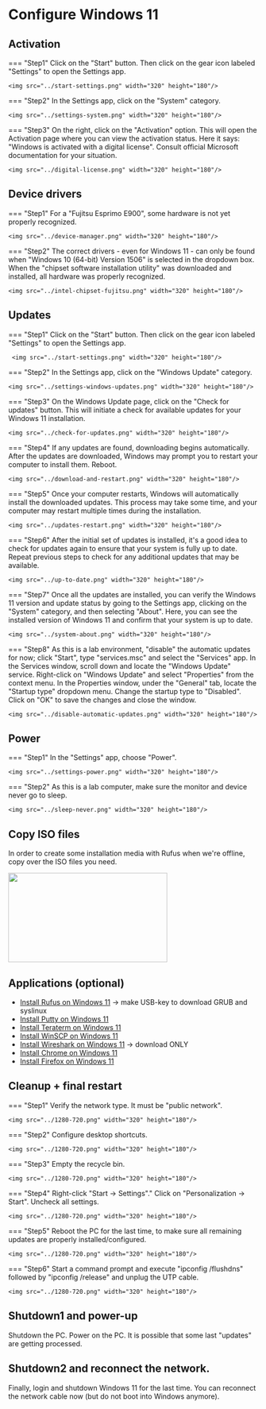 # Configure Windows 11

## Activation
=== "Step1"
    Click on the "Start" button. Then click on the gear icon labeled "Settings" to open the Settings app.

    <img src="../start-settings.png" width="320" height="180"/>

=== "Step2"
    In the Settings app, click on the "System" category.

    <img src="../settings-system.png" width="320" height="180"/>

=== "Step3"
    On the right, click on the "Activation" option. This will open the Activation page where you can view the activation status. Here it says: "Windows is activated with a digital license". Consult official Microsoft documentation for your situation.

    <img src="../digital-license.png" width="320" height="180"/>

## Device drivers
=== "Step1"
    For a "Fujitsu Esprimo E900", some hardware is not yet properly recognized.

    <img src="../device-manager.png" width="320" height="180"/>

=== "Step2"
    The correct drivers - even for Windows 11 - can only be found when "Windows 10 (64-bit) Version 1506" is selected in the dropdown box. When the "chipset software installation utility" was downloaded and installed, all hardware was properly recognized.

    <img src="../intel-chipset-fujitsu.png" width="320" height="180"/>

## Updates
=== "Step1"
    Click on the "Start" button. Then click on the gear icon labeled "Settings" to open the Settings app.

     <img src="../start-settings.png" width="320" height="180"/>

=== "Step2"
    In the Settings app, click on the "Windows Update" category.

    <img src="../settings-windows-updates.png" width="320" height="180"/>

=== "Step3"
    On the Windows Update page, click on the "Check for updates" button. This will initiate a check for available updates for your Windows 11 installation.

    <img src="../check-for-updates.png" width="320" height="180"/>

=== "Step4"
    If any updates are found, downloading begins automatically. After the updates are downloaded, Windows may prompt you to restart your computer to install them. Reboot.

    <img src="../download-and-restart.png" width="320" height="180"/>

=== "Step5"
    Once your computer restarts, Windows will automatically install the downloaded updates. This process may take some time, and your computer may restart multiple times during the installation.

    <img src="../updates-restart.png" width="320" height="180"/>

=== "Step6"
    After the initial set of updates is installed, it's a good idea to check for updates again to ensure that your system is fully up to date. Repeat previous steps to check for any additional updates that may be available.

    <img src="../up-to-date.png" width="320" height="180"/>

=== "Step7"
    Once all the updates are installed, you can verify the Windows 11 version and update status by going to the Settings app, clicking on the "System" category, and then selecting "About". Here, you can see the installed version of Windows 11 and confirm that your system is up to date.

    <img src="../system-about.png" width="320" height="180"/>

=== "Step8"
    As this is a lab environment, "disable" the automatic updates for now; click "Start", type "services.msc" and select the "Services" app. In the Services window, scroll down and locate the "Windows Update" service. Right-click on "Windows Update" and select "Properties" from the context menu. In the Properties window, under the "General" tab, locate the "Startup type" dropdown menu. Change the startup type to "Disabled". Click on "OK" to save the changes and close the window.

    <img src="../disable-automatic-updates.png" width="320" height="180"/>

## Power
=== "Step1"
    In the "Settings" app, choose "Power".

    <img src="../settings-power.png" width="320" height="180"/>

=== "Step2"
    As this is a lab computer, make sure the monitor and device never go to sleep.

    <img src="../sleep-never.png" width="320" height="180"/>

## Copy ISO files
In order to create some installation media with Rufus when we're offline, copy over the ISO files you need.
<!-- Win, Lin, Clonezilla -->

<img src="../1280-720.png" width="320" height="180"/>

## Applications (optional)
- [Install Rufus on Windows 11](../../../howtos/install-rufus-windows11/) -> make USB-key to download GRUB and syslinux
- [Install Putty on Windows 11](../../../howtos/install-putty-windows11/)
- [Install Teraterm on Windows 11](../../../howtos/install-teraterm-windows11/)
- [Install WinSCP on Windows 11](../../../howtos/install-winscp-windows11/)
- [Install Wireshark on Windows 11](../../../howtos/install-wireshark-windows11/) -> download ONLY
- [Install Chrome on Windows 11](../../../howtos/install-chrome-windows11/)
- [Install Firefox on Windows 11](../../../howtos/install-firefox-windows11/)

## Cleanup + final restart
=== "Step1"
    Verify the network type. It must be "public network".

    <img src="../1280-720.png" width="320" height="180"/>

=== "Step2"
    Configure desktop shortcuts.

    <img src="../1280-720.png" width="320" height="180"/>

=== "Step3"
    Empty the recycle bin.

    <img src="../1280-720.png" width="320" height="180"/>

=== "Step4"
    Right-click "Start -> Settings"." Click on "Personalization -> Start". Uncheck all settings.

    <img src="../1280-720.png" width="320" height="180"/>

=== "Step5"
    Reboot the PC for the last time, to make sure all remaining updates are properly installed/configured.

    <img src="../1280-720.png" width="320" height="180"/>

=== "Step6"
    Start a command prompt and execute "ipconfig /flushdns" followed by "ipconfig /release" and unplug the UTP cable.

    <img src="../1280-720.png" width="320" height="180"/>

## Shutdown1 and power-up
Shutdown the PC. Power on the PC. It is possible that some last "updates" are getting processed.

## Shutdown2 and reconnect the network.
Finally, login and shutdown Windows 11 for the last time. You can reconnect the network cable now (but do not boot into Windows anymore).